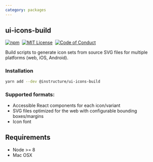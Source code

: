 ```yaml
---
category: packages
---
```


## ui-icons-build

[![npm][npm]][npm-url]&nbsp;
[![MIT License][license-badge]][license]&nbsp;
[![Code of Conduct][coc-badge]][coc]

Build scripts to generate icon sets from source SVG files for multiple platforms (web, iOS, Android).

### Installation

```sh
yarn add --dev @instructure/ui-icons-build
```

### Supported formats:

- Accessible React components for each icon/variant
- SVG files optimized for the web with configurable bounding boxes/margins
- Icon font

## Requirements

- Node >= 8
- Mac OSX

[npm]: https://img.shields.io/npm/v/@instructure/ui-icons-build.svg
[npm-url]: https://npmjs.com/package/@instructure/ui-icons-build
[license-badge]: https://img.shields.io/npm/l/instructure-ui.svg?style=flat-square
[license]: https://github.com/instructure/instructure-ui/blob/master/LICENSE
[coc-badge]: https://img.shields.io/badge/code%20of-conduct-ff69b4.svg?style=flat-square
[coc]: https://github.com/instructure/instructure-ui/blob/master/CODE_OF_CONDUCT.md
